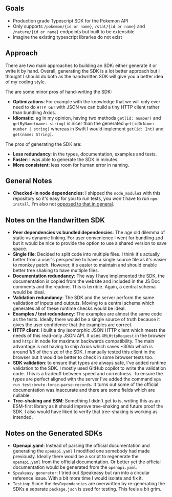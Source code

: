 ## Goals

- Production grade Typescript SDK for the Pokemon API
- Only supports `/pokemon/{id or name}`, `/stat/{id or name}` and `/nature/{id or name}` endpoints but built to be extensible
- Imagine the existing typescript libraries do not exist

## Approach

There are two main approaches to building an SDK: either generate it or write it by hand. Overall, generating the SDK is a lot better approach but I thought I should do both as the handwritten SDK will give you a better idea of my coding style.

The are some minor pros of hand-writing the SDK:

- **Optimizations**: For example with the knowledge that we will only ever need to do `HTTP GET` with JSON we can build a tiny HTTP client rather than bundling Axios.
- **Idiomatic**: eg In my opinion, having two methods `get(id: number)` and `getByName(name: string)` is nicer than the generated `get(idOrName: number | string)` whereas in Swift I would implement `get(id: Int)` and `get(name: String)`.

The pros of generating the SDK are:

- **Less redundancy**: in the types, documentation, examples and tests.
- **Faster**: I was able to generate the SDK in minutes.
- **More consistent**: less room for human error in naming.

## General Notes

- **Checked-in node dependencies**: I shipped the `node_module`s with this repository so it's easy for you to run tests, you won't have to run `npm install`. I'm also not [opposed to that in general](https://www.jackfranklin.co.uk/blog/check-in-your-node-dependencies/).

## Notes on the Handwritten SDK

- **Peer dependencies vs bundled dependencies**: The age old dilemma of static vs dynamic linking. For user convenience I went for bundling zod but it would be nice to provide the option to use a shared version to save space.
- **Single file**: Decided to split code into multiple files. I think it's actually better from a user's perspective to have a single source file as it's easier to monkey patch. However, it's easier to maintain and should enable better tree shaking to have multiple files.
- **Documentation redundancy**: The way I have implemented the SDK, the documentation is copied from the website and included in the JS Doc comments and the readme. This is terrible. Again, a central schema would be ideal.
- **Validation redundancy**: The SDK and the server perform the same validation of inputs and outputs. Moving to a central schema which generates all of these runtime checks would be ideal.
- **Examples / test redundancy**: The examples are almost the same code as the tests. Ideally there would be a single source of truth because it gives the user confidence that the examples are correct.
- **HTTP client**: I built a tiny isomorphic JSON HTTP client which meets the needs of this read-only JSON API. It uses `XMLHttpRequest` in the browser and `https` in node for maximum backwards compatibility. The main advantage is not having to ship Axios which saves ~30kb which is around 1/5 of the size of the SDK. I manually tested this client in the browser but it would be better to check in some browser tests too.
- **SDK validation**: to ensure that types are always safe, I've added runtime validation to the SDK. I mostly used GitHub copilot to write the validation code. This is a tradeoff between speed and correctness. To ensure the types are perfect aligned with the server I've added the command `npm run test:brute-force-parse-records`. It turns out some of the official documentation was inaccurate and there are some fields which are nullable.
- **Tree-shaking and ESM**: Something I didn't get to is, writing this as an ESM-first library as it should improve tree-shaking and future proof the SDK. I also would have liked to verify that tree-shaking is working as intended.

## Notes on the Generated SDKs

- **Openapi.yaml**: Instead of parsing the official documentation and generating the `openapi.yaml` I modified one somebody had made previously. Ideally there would be a script to regenerate the `openapi.yaml` from the official documentation. Or better yet the official documentation would be generated from the `openapi.yaml`.
- `Speakeasy generator`: I tried out Speakeasy but ran into a circular reference issue. With a bit more time I would isolate and fix it.
- `Testing`: Since the `devDependencies` are overwritten by re-generating the SDKs a separate `package.json` is used for testing. This feels a bit grim.
